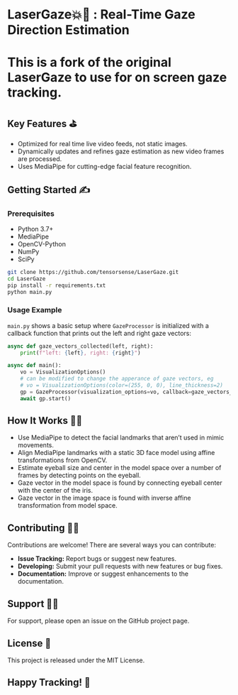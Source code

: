 # LaserGaze💥👀 : Real-Time Gaze Direction Estimation

# This is a fork of the original LaserGaze to use for on screen gaze tracking.


## Key Features ⛳

- Optimized for real time live video feeds, not static images.
- Dynamically updates and refines gaze estimation as new video frames are processed.
- Uses MediaPipe for cutting-edge facial feature recognition.

## Getting Started ✍️

### Prerequisites

- Python 3.7+
- MediaPipe
- OpenCV-Python
- NumPy
- SciPy

```bash
git clone https://github.com/tensorsense/LaserGaze.git
cd LaserGaze
pip install -r requirements.txt
python main.py
```

### Usage Example

`main.py` shows a basic setup where `GazeProcessor` is initialized with a callback function that prints out the left and right gaze vectors:

```python
async def gaze_vectors_collected(left, right):
    print(f"left: {left}, right: {right}")

async def main():
    vo = VisualizationOptions()
    # can be modified to change the apperance of gaze vectors, eg
    # vo = VisualizationOptions(color=(255, 0, 0), line_thickness=2)
    gp = GazeProcessor(visualization_options=vo, callback=gaze_vectors_collected)
    await gp.start()
```

## How It Works 👩‍🔬

- Use MediaPipe to detect the facial landmarks that aren’t used in mimic movements.
- Align MediaPipe landmarks with a static 3D face model using affine transformations from OpenCV.
- Estimate eyeball size and center in the model space over a number of frames by detecting points on the eyeball.
- Gaze vector in the model space is found by connecting eyeball center with the center of the iris.
- Gaze vector in the image space is found with inverse affine transformation from model space.

## Contributing 🧑‍💻

Contributions are welcome! There are several ways you can contribute:

- **Issue Tracking:** Report bugs or suggest new features.
- **Developing:** Submit your pull requests with new features or bug fixes.
- **Documentation:** Improve or suggest enhancements to the documentation.

## Support 🧑‍🔧

For support, please open an issue on the GitHub project page.

## License 📜

This project is released under the MIT License.

## Happy Tracking! 🤩
